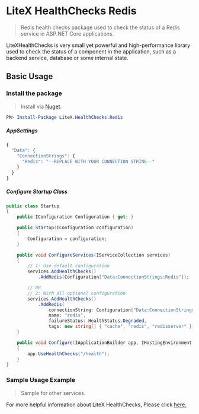 # LiteX HealthChecks Redis
> Redis health checks package used to check the status of a Redis service in ASP.NET Core applications.

LiteXHealthChecks is very small yet powerful and high-performance library used to check the status of a component in the application, such as a backend service, database or some internal state.


## Basic Usage

### Install the package

> Install via [Nuget](https://www.nuget.org/packages/LiteX.HealthChecks.Redis/).

```Powershell
PM> Install-Package LiteX.HealthChecks.Redis
```

##### AppSettings
```js
{  
  "Data": {
    "ConnectionStrings": {
      "Redis": "--REPLACE WITH YOUR CONNECTION STRING--"
    }
  }
}
```

##### Configure Startup Class
```cs
public class Startup
{
    public IConfiguration Configuration { get; }

    public Startup(IConfiguration configuration)
    {
        Configuration = configuration;
    }

    public void ConfigureServices(IServiceCollection services)
    {
        // 1: Use default configuration
        services.AddHealthChecks()
            .AddRedis(Configuration["Data:ConnectionStrings:Redis"]);

        // OR
        // 2: With all optional configuration
        services.AddHealthChecks()
            .AddRedis(
                connectionString: Configuration["Data:ConnectionStrings:Redis"],
                name: "redis",
                failureStatus: HealthStatus.Degraded,
                tags: new string[] { "cache", "redis", "redisserver" });
    }

    public void Configure(IApplicationBuilder app, IHostingEnvironment env)
    {
        app.UseHealthChecks("/health");
    }
}
```

### Sample Usage Example
> Sample for other services. 

For more helpful information about LiteX HealthChecks, Please click [here.](https://github.com/a-patel/LiteXHealthChecks#22--configure-startup-class)

